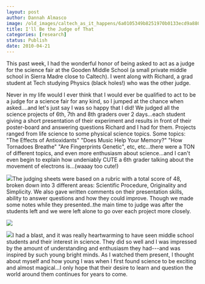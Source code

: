 ```yaml
---
layout: post
author: Dannah Almasco
image: /old_images/caltech_as_it_happens/6a0105349b8251970b0133ecd9a880970b.jpg
title: I'll Be the Judge of That
categories: [research]
status: Publish
date: 2010-04-21
---
```



This past week, I had the wonderful honor of being asked to act as a judge for the science fair at the Gooden Middle School (a small private middle school in Sierra Madre close to Caltech). I went along with Richard, a grad student at Tech studying Physics (black holes!) who was the other judge.

Never in my life would I ever think that I would ever be qualified to act to be a judge for a science fair for any kind, so I jumped at the chance when asked....and let's just say I was so happy that I did! We judged all the science projects of 6th, 7th and 8th graders over 2 days...each student giving a short presentation of their experiment and results in front of their poster-board and answering questions Richard and I had for them. 
Projects ranged from life science to some physical science topics. Some topics: "The Effects of Antioxidants" "Does Music Help Your Memory?" "How Tornadoes Breathe" "Are Fingerprints Genetic", etc, etc...there were a TON of different topics, and even more enthusiasm about science...and I can't even begin to explain how undeniably CUTE a 6th grader talking about the movement of electrons is...(waaay too cute!)


![](/old_images/caltech_as_it_happens/6a0105349b8251970b0133ecd9ab56970b.jpg)The judging sheets were based on a rubric with a total score of 48, broken down into 3 different areas: Scientific Procedure, Originality and Simplicity. We also gave written comments on their presentation skills, ability to answer questions and how they could improve. Though we made some notes while they presented..the main time to judge was after the students left and we were left alone to go over each project more closely.


![](/old_images/caltech_as_it_happens/6a0105349b8251970b0133ecd9b8fa970b.jpg)

![](/old_images/caltech_as_it_happens/6a0105349b8251970b0133ecd9ba70970b.jpg)I had a blast, and it was really heartwarming to have seen middle school students and their interest in science. They did so well and I was impressed by the amount of understanding and enthusiasm they had---and was inspired by such young bright minds. As I watched them present, I thought about myself and how young I was when I first found science to be exciting and almost magical...I only hope that their desire to learn and question the world around them continues for years to come. 

